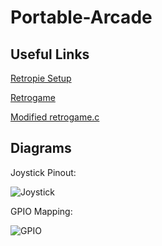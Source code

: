 # Portable-Arcade

## Useful Links
[Retropie Setup](https://github.com/RetroPie/RetroPie-Setup)

[Retrogame](https://github.com/adafruit/Adafruit-Retrogame)

[Modified retrogame.c](https://github.com/HackerHouseYT/Portable-Arcade/blob/master/retrogame.c)

## Diagrams
Joystick Pinout:

![Joystick](https://github.com/HackerHouseYT/Portable-Arcade/blob/master/diagrams/gaming_joy-pins2.png)

GPIO Mapping:

![GPIO](https://github.com/HackerHouseYT/Portable-Arcade/blob/master/diagrams/Pinout.png)
